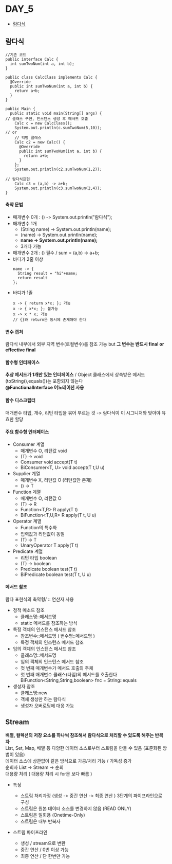 # DAY_5

- [람다식](#람다식)

## 람다식
```
//기존 코드
public interface Calc {
  int sumTwoNum(int a, int b);
}

public class CalcClass implements Calc {
  @Override
  public int sumTwoNum(int a, int b) {
    return a+b;
  }
}

public Main {
  public static void main(String[] args) {
// 클래스 구현, 인스턴스 생성 후 메서드 호출
    Calc c = new CalcClass();
    System.out.println(c.sumTwoNum(5,10));
// or
    // 익명 클래스
    Calc c2 = new Calc() {
      @Override
      public int sumTwoNum(int a, int b) {
        return a+b;
      }
    };
    System.out.println(c2.sumTwoNum(1,2));

// 람다식표현
    Calc c3 = (a,b) -> a+b;
    System.out.println(c3.sumTwoNum(2,4));
}
```

#### 축약 문법
- 매개변수 0개 : () -> System.out.println("람다식");
- 매개변수 1개
  - (String name) -> System.out.println(name);
  - (name) -> System.out.println(name);
  - **name -> System.out.println(name);**
  - 3개다 가능
- 매개변수 2개 : () 필수 / sum = (a,b) -> a+b;
- 바디가 2줄 이상
  ```
  name -> {
    String result = "hi"+name;
    return result
  };
  ```
- 바디가 1줄
  ```
  x -> { return x*x; }; 가능
  x -> { x*x; }; 불가능
  x -> x * x; 가능
  // {}와 return은 동시에 존재해야 한다
  ```
#### 변수 캡처
람다식 내부에서 외부 지역 변수(로컬변수)를 참조 가능 but **그 변수는 반드시 final or effective final**

#### 함수형 인터페이스
**추상 메서드가 1개만 있는 인터페이스** / Object 클래스에서 상속받은 메서드(toString(),equals())는 포함되지 않는다<br>
**@FunctionalInterface 어노테이션 사용**

#### 함수 디스크립터
매개변수 타입, 개수, 리턴 타입을 묶어 부르는 것 -> 람다식이 이 시그니처와 맞아야 유효한 할당

#### 주요 함수형 인터페이스
- Consumer 계열
  - 매개변수 O, 리턴값 void
  - (T) -> void
  - Consumer void accept(T t)
  - BiConsumer<T, U> void accept(T t,U u)
- Supplier 계열
  - 매개변수 X, 리턴값 O (리턴값만 존재)
  - () -> T
- Function 계열
  - 매개변수 O, 리턴값 O
  - (T) -> R
  - Function<T,R> R apply(T t)
  - BiFunction<T,U,R> R apply(T t, U u)
 - Operator 계열
   - Function의 특수화
   - 입력값과 리턴값이 동일
   - (T) -> T
   - UnaryOperator T apply(T t)
  - Predicate 계열
    - 리턴 타입 boolean
    - (T) -> boolean
    - Predicate boolean test(T t)
    - BiPredicate boolean test(T t, U u)

#### 메서드 참조
람다 표현식의 축약형/ :: 연산자 사용
- 정적 메소드 참조
  - 클래스명::메서드명
  - static 메서드를 참조하는 방식
- 특정 객체의 인스턴스 메서드 참조
  - 참조변수::메서드명 ( 변수명::메서드명 )
  - 특정 객체의 인스턴스 메서드 참조
- 임의 객체의 인스턴스 메서드 참조
  - 클래스명::메서드명
  - 임의 객체의 인스턴스 메서드 참조
  - 첫 번째 매개변수가 메서드 호출의 주체
  - 첫 번째 매개변수 클래스(타입)의 메서드를 호출한다 BiFunction<String,String,boolean> fnc = String::equals
- 생성자 참조
  - 클래스명:new
  - 객체 생성만 하는 람다식
  - 생성자 오버로딩에 대응 가능

## Stream
**배열, 컬렉션의 저장 요소를 하나씩 참조해서 람다식으로 처리할 수 있도록 해주는 반복자** <br>
List, Set, Map, 배열 등 다양한 데이터 소스로부터 스트림을 만들 수 있음 (표준화된 방법이 있음) <br>
  데이터 소스에 상관없이 같은 방식으로 가공/처리 가능 / 가독성 증가 <br>
순회자 List -> Stream -> 순회 <br>
대용량 처리 ( 대용량 처리 시 for문 보다 빠름 ) <br>

- 특징
  - 스트림 처리과정 (생성 -> 중간 연산 -> 최종 연산 ) 3단계의 파이프라인으로 구성
  - 스트림은 원본 데이터 소스를 변경하지 않음 (READ ONLY)
  - 스트림은 일회용 (Onetime-Only)
  - 스트림은 내부 반복자
 
- 스트림 파이프라인
  - 생성 / stream으로 변환
  - 중간 연산 / 0번 이상 가능
  - 최종 연산 / 단 한번만 가능
